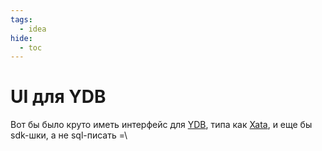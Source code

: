 ```yaml
---
tags:
  - idea
hide:
  - toc
---
```


# UI для YDB

Вот бы было круто иметь интерфейс для [YDB](https://ydb.tech/), типа как [Xata](https://xata.io/), и еще бы sdk-шки, а
не sql-писать =\